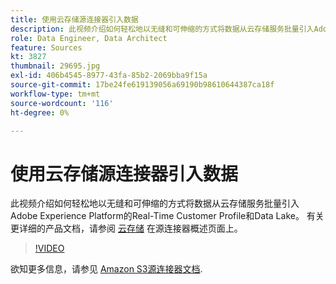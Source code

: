```yaml
---
title: 使用云存储源连接器引入数据
description: 此视频介绍如何轻松地以无缝和可伸缩的方式将数据从云存储服务批量引入Adobe Experience Platform的Real-Time Customer Profile和Data Lake。
role: Data Engineer, Data Architect
feature: Sources
kt: 3827
thumbnail: 29695.jpg
exl-id: 406b4545-8977-43fa-85b2-2069bba9f15a
source-git-commit: 17be24fe619139056a69190b98610644387ca18f
workflow-type: tm+mt
source-wordcount: '116'
ht-degree: 0%

---
```


# 使用云存储源连接器引入数据

此视频介绍如何轻松地以无缝和可伸缩的方式将数据从云存储服务批量引入Adobe Experience Platform的Real-Time Customer Profile和Data Lake。 有关更详细的产品文档，请参阅 [云存储](https://experienceleague.adobe.com/docs/experience-platform/sources/home.html?lang=en#cloud-storage) 在源连接器概述页面上。

>[!VIDEO](https://video.tv.adobe.com/v/29695?quality=12&learn=on)

欲知更多信息，请参见 [Amazon S3源连接器文档](https://experienceleague.adobe.com/docs/experience-platform/sources/ui-tutorials/create/cloud-storage/s3.html).
